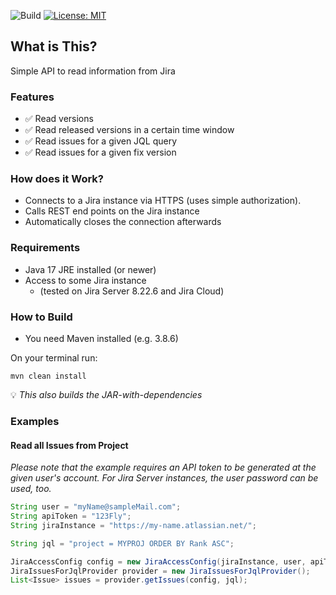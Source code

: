 ![Build](https://github.com/ingomohr/simple-jira-api/actions/workflows/mvn-build-main.yml/badge.svg?branch=main)
[![License: MIT](https://img.shields.io/badge/License-MIT-yellow.svg)](https://opensource.org/licenses/MIT)
## What is This?
Simple API to read information from Jira

### Features
- ✅ Read versions
- ✅ Read released versions in a certain time window
- ✅ Read issues for a given JQL query
- ✅ Read issues for a given fix version

### How does it Work?
* Connects to a Jira instance via HTTPS (uses simple authorization).
* Calls REST end points on the Jira instance
* Automatically closes the connection afterwards

### Requirements
- Java 17 JRE installed (or newer)
- Access to some Jira instance
  - (tested on Jira Server 8.22.6 and Jira Cloud)

### How to Build
- You need Maven installed (e.g. 3.8.6)

On your terminal run:
```
mvn clean install
```
💡 _This also builds the JAR-with-dependencies_

### Examples
#### Read all Issues from Project
_Please note that the example requires an API token to be generated at the given user's account. For Jira Server instances, the user password can be used, too._

```Java
String user = "myName@sampleMail.com";
String apiToken = "123Fly";
String jiraInstance = "https://my-name.atlassian.net/";

String jql = "project = MYPROJ ORDER BY Rank ASC";

JiraAccessConfig config = new JiraAccessConfig(jiraInstance, user, apiToken);
JiraIssuesForJqlProvider provider = new JiraIssuesForJqlProvider();
List<Issue> issues = provider.getIssues(config, jql);
```

